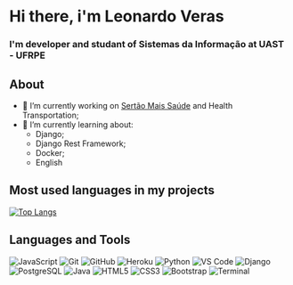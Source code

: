 # Hi there,  i'm Leonardo Veras 
### I'm developer and studant of Sistemas da Informação at UAST - UFRPE


## About
- :construction_worker: I’m currently working on [Sertão Mais Saúde](http://sertaomaissaude.com.br/site/) and Health Transportation;
- 🌱 I’m currently learning about:
  - Django;
  - Django Rest Framework;
  - Docker;
  - English


## Most used languages in my projects
  
[![Top Langs](https://github-readme-stats.vercel.app/api/top-langs/?username=lvleo21&layout=compact)](https://github.com/anuraghazra/github-readme-stats)

## Languages and Tools

![JavaScript](https://img.icons8.com/color/40/000000/javascript-logo-1.png)
![Git](https://img.icons8.com/color/40/000000/git.png)
![GitHub](https://img.icons8.com/fluent/40/000000/github.png)
![Heroku](https://img.icons8.com/color/40/000000/heroku.png)
![Python](https://img.icons8.com/color/40/000000/python.png)
![VS Code](https://img.icons8.com/fluent/40/000000/visual-studio-code-2019.png)
![Django](https://img.icons8.com/windows/40/000000/django.png)
![PostgreSQL](https://img.icons8.com/color/40/000000/postgreesql.png)
![Java](https://img.icons8.com/color/40/000000/java-coffee-cup-logo.png) 
![HTML5](https://img.icons8.com/color/40/000000/html-5.png)
![CSS3](https://img.icons8.com/color/40/000000/css3.png)
![Bootstrap](https://img.icons8.com/color/40/000000/bootstrap.png)
![Terminal](https://img.icons8.com/office/40/000000/console.png)
